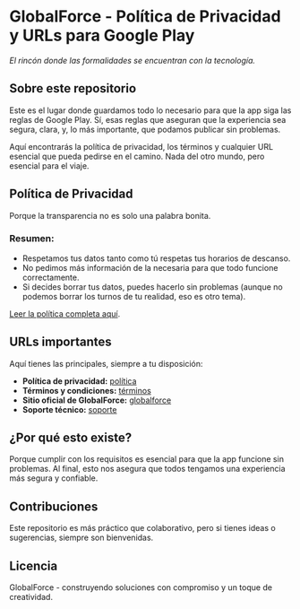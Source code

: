 # GlobalForce - Política de Privacidad y URLs para Google Play  
*El rincón donde las formalidades se encuentran con la tecnología.*

## Sobre este repositorio  
Este es el lugar donde guardamos todo lo necesario para que la app siga las reglas de Google Play. Sí, esas reglas que aseguran que la experiencia sea segura, clara, y, lo más importante, que podamos publicar sin problemas.  

Aquí encontrarás la política de privacidad, los términos y cualquier URL esencial que pueda pedirse en el camino. Nada del otro mundo, pero esencial para el viaje.

## Política de Privacidad  
Porque la transparencia no es solo una palabra bonita.  

### Resumen:  
- Respetamos tus datos tanto como tú respetas tus horarios de descanso.  
- No pedimos más información de la necesaria para que todo funcione correctamente.  
- Si decides borrar tus datos, puedes hacerlo sin problemas (aunque no podemos borrar los turnos de tu realidad, eso es otro tema).  

[Leer la política completa aquí](#).  

## URLs importantes  
Aquí tienes las principales, siempre a tu disposición:  

- **Política de privacidad:** [política](#)  
- **Términos y condiciones:** [términos](#)  
- **Sitio oficial de GlobalForce:** [globalforce](https://kiosko.groundforce.aero)  
- **Soporte técnico:** [soporte](#)  

## ¿Por qué esto existe?  
Porque cumplir con los requisitos es esencial para que la app funcione sin problemas. Al final, esto nos asegura que todos tengamos una experiencia más segura y confiable.  

## Contribuciones  
Este repositorio es más práctico que colaborativo, pero si tienes ideas o sugerencias, siempre son bienvenidas.  

## Licencia  
GlobalForce - construyendo soluciones con compromiso y un toque de creatividad.
